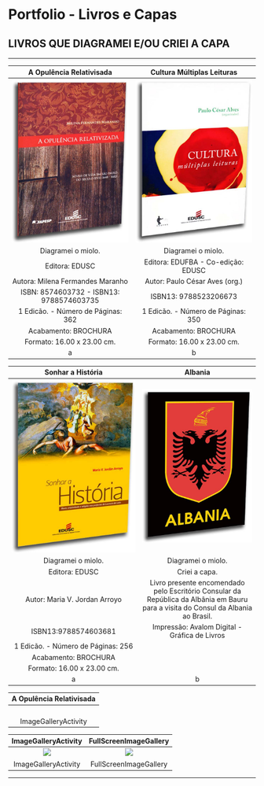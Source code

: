 # Portfolio - Livros e Capas

## LIVROS QUE DIAGRAMEI E/OU CRIEI A CAPA

<!--<img align="right" width="150" height="150" src="https://github.com/3DGuima/3DGuima/blob/main/images/eu-icon-256x256-2020.png">-->

----

**A Opulência Relativisada** | **Cultura Múltiplas Leituras**
:---------------------------:|:------------------------------:
![](/livros-capas/001-livro-a-opulencia-relativisada-isbn-9788574603735-edusc-2010.jpg)  |  ![](/livros-capas/002-cultura-multiplas-leituras-isbn-9788523206673-edusc-2011.jpg)  |
Diagramei o miolo. | Diagramei o miolo.
Editora: EDUSC | Editora: EDUFBA - Co-edição: EDUSC
Autora: Milena Fermandes Maranho | Autor: Paulo César Aves (org.)
ISBN: 8574603732 - ISBN13: 9788574603735 | ISBN13: 9788523206673
1 Edicão. - Número de Páginas: 362 | 1 Edicão. - Número de Páginas: 350
Acabamento: BROCHURA | Acabamento: BROCHURA
Formato: 16.00 x 23.00 cm. | Formato: 16.00 x 23.00 cm.
a | b

**Sonhar a História** | **Albania**
:---------------------------:|:------------------------------:
![](/livros-capas/003-livro-sonhar-a-historia-isbn-9788574603681-edusc-2011.jpg)  |  ![](/livros-capas/004-livro-presente-consul-albania-2012.jpg)  |
Diagramei o miolo. | Diagramei o miolo.
Editora: EDUSC | Criei a capa.
Autor: Maria V. Jordan Arroyo | Livro presente encomendado pelo Escritório Consular da República da Albânia em Bauru para a visita do Consul da Albania ao Brasil.
ISBN13:9788574603681 | Impressão: Avalom Digital - Gráfica de Livros
1 Edicão. - Número de Páginas: 256 | 
Acabamento: BROCHURA | 
Formato: 16.00 x 23.00 cm. | 
a | b

**A Opulência Relativisada** |
:---------------------------:|
![]()  |  ![]()  |
ImageGalleryActivity           |

ImageGalleryActivity           |  FullScreenImageGallery
:-------------------------:|:-------------------------:
![](https://cloud.githubusercontent.com/assets/4307137/10105283/251b6868-63ae-11e5-9918-b789d9d682ec.png)  |  ![](https://cloud.githubusercontent.com/assets/4307137/10105290/2a183f3a-63ae-11e5-9380-50d9f6d8afd6.png)  |
ImageGalleryActivity           |  FullScreenImageGallery

----
